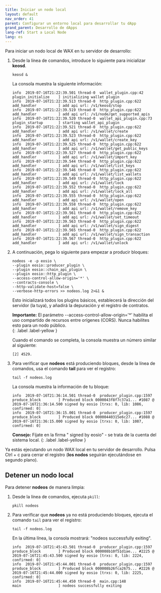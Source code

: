 ```yaml
---
title: Iniciar un nodo local
layout: default
nav_order: 41
parent: Configurar un entorno local para desarrollar tu dApp
grand_parent: Desarrollo de dApps
lang-ref: Start a Local Node
lang: es
---
```


Para iniciar un nodo local de WAX en tu servidor de desarrollo:

1.  Desde la línea de comandos, introduce lo siguiente para inicializar **keosd**.

    ```shell
    keosd &
    ```

    La consola muestra la siguiente información:

    ```shell
    info  2019-07-16T21:22:39.501 thread-0  wallet_plugin.cpp:42          plugin_initialize    ] initializing wallet plugin
    info  2019-07-16T21:22:39.513 thread-0  http_plugin.cpp:622           add_handler          ] add api url: /v1/keosd/stop
    info  2019-07-16T21:22:39.519 thread-0  http_plugin.cpp:622           add_handler          ] add api url: /v1/node/get_supported_apis
    info  2019-07-16T21:22:39.520 thread-0  wallet_api_plugin.cpp:73      plugin_startup       ] starting wallet_api_plugin
    info  2019-07-16T21:22:39.521 thread-0  http_plugin.cpp:622           add_handler          ] add api url: /v1/wallet/create
    info  2019-07-16T21:22:39.523 thread-0  http_plugin.cpp:622           add_handler          ] add api url: /v1/wallet/create_key
    info  2019-07-16T21:22:39.525 thread-0  http_plugin.cpp:622           add_handler          ] add api url: /v1/wallet/get_public_keys
    info  2019-07-16T21:22:39.527 thread-0  http_plugin.cpp:622           add_handler          ] add api url: /v1/wallet/import_key
    info  2019-07-16T21:22:39.544 thread-0  http_plugin.cpp:622           add_handler          ] add api url: /v1/wallet/list_keys
    info  2019-07-16T21:22:39.546 thread-0  http_plugin.cpp:622           add_handler          ] add api url: /v1/wallet/list_wallets
    info  2019-07-16T21:22:39.549 thread-0  http_plugin.cpp:622           add_handler          ] add api url: /v1/wallet/lock
    info  2019-07-16T21:22:39.552 thread-0  http_plugin.cpp:622           add_handler          ] add api url: /v1/wallet/lock_all
    info  2019-07-16T21:22:39.555 thread-0  http_plugin.cpp:622           add_handler          ] add api url: /v1/wallet/open
    info  2019-07-16T21:22:39.558 thread-0  http_plugin.cpp:622           add_handler          ] add api url: /v1/wallet/remove_key
    info  2019-07-16T21:22:39.561 thread-0  http_plugin.cpp:622           add_handler          ] add api url: /v1/wallet/set_timeout
    info  2019-07-16T21:22:39.563 thread-0  http_plugin.cpp:622           add_handler          ] add api url: /v1/wallet/sign_digest
    info  2019-07-16T21:22:39.565 thread-0  http_plugin.cpp:622           add_handler          ] add api url: /v1/wallet/sign_transaction
    info  2019-07-16T21:22:39.567 thread-0  http_plugin.cpp:622           add_handler          ] add api url: /v1/wallet/unlock
    ```

2. A continuación, pega lo siguiente para empezar a producir bloques:

    ```shell
    nodeos -e -p eosio \
    --plugin eosio::producer_plugin \
    --plugin eosio::chain_api_plugin \
    --plugin eosio::http_plugin \
    --access-control-allow-origin='*' \
    --contracts-console \
    --http-validate-host=false \
    --verbose-http-errors >> nodeos.log 2>&1 &
    ```

    Esto inicializará todos los plugins básicos, establecerá la dirección del servidor (la tuya), y añadirá la depuración y el registro de contratos. 


    <strong>Importante:</strong> El parámetro --access-control-allow-origin='*' habilita el uso compartido de recursos entre orígenes (CORS). Nunca habilites esto para un nodo público.     
    {: .label .label-yellow }

    Cuando el comando se completa, la consola muestra un número similar al siguiente:

    ```shell
    [2] 4529.
    ```

3. Para verificar que **nodeos** está produciendo bloques, desde la línea de comandos, usa el comando **tail** para ver el registro:

    ```shell
    tail -f nodeos.log
    ```

    La consola muestra la información de tu bloque:

    ```shell
    info  2019-07-16T21:36:14.501 thread-0  producer_plugin.cpp:1597      produce_block        ] Produced block 0000043f8f7c37a1... #1087 @ 2019-07-16T21:36:14.500 signed by eosio [trxs: 0, lib: 1086, confirmed: 0]
    info  2019-07-16T21:36:15.001 thread-0  producer_plugin.cpp:1597      produce_block        ] Produced block 00000440315e6c27... #1088 @ 2019-07-16T21:36:15.000 signed by eosio [trxs: 0, lib: 1087, confirmed: 0]
    ```


    <strong>Consejo:</strong> Fíjate en la firma " signed by eosio" - se trata de la cuenta del sistema local.
    {: .label .label-yellow }

Ya estás ejecutando un nodo WAX local en tu servidor de desarrollo. Pulsa Ctrl + c para cerrar el registro (**los nodos** seguirán ejecutándose en segundo plano). 

## Detener un nodo local

Para detener **nodeos** de manera limpia:

1. Desde la línea de comandos, ejecuta `pkill`:

    ```shell
    pkill nodeos
    ```

2. Para verificar que **nodeos** ya no está produciendo bloques, ejecuta el comando `tail` para ver el registro:

    ```shell
    tail -f nodeos.log
    ```

    En la última línea, la consola mostrará: "nodeos successfully exiting".

    ```shell
    info  2019-07-16T21:45:43.501 thread-0  producer_plugin.cpp:1597      produce_block        ] Produced block 000008b10f51d1ae... #2225 @ 2019-07-16T21:45:43.500 signed by eosio [trxs: 0, lib: 2224, confirmed: 0]
    info  2019-07-16T21:45:44.001 thread-0  producer_plugin.cpp:1597      produce_block        ] Produced block 000008b26fca2675... #2226 @ 2019-07-16T21:45:44.000 signed by eosio [trxs: 0, lib: 2225, confirmed: 0]
    info  2019-07-16T21:45:44.450 thread-0  main.cpp:148                  main                 ] nodeos successfully exiting
    ```



